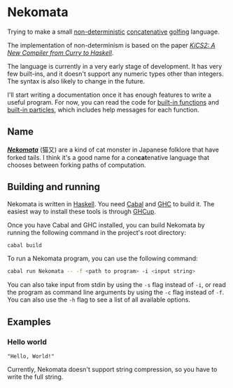 # Nekomata

Trying to make a small [non-deterministic](https://en.wikipedia.org/wiki/Nondeterministic_programming) [concatenative](https://en.wikipedia.org/wiki/Concatenative_programming_language) [golfing](https://en.wikipedia.org/wiki/Code_golf) language.

The implementation of non-determinism is based on the paper [*KiCS2: A New Compiler from Curry to Haskell*](https://www.informatik.uni-kiel.de/~mh/papers/WFLP11_KiCS2.pdf).

The language is currently in a very early stage of development. It has very few built-ins, and it doesn't support any numeric types other than integers. The syntax is also likely to change in the future.

I'll start writing a documentation once it has enough features to write a useful program. For now, you can read the code for [built-in functions](src/Nekomata/Builtin.hs) and [built-in particles](src/Nekomata/Particle.hs), which includes help messages for each function.

## Name

[***Nekomata***](https://en.wikipedia.org/wiki/Nekomata) (猫又) are a kind of cat monster in Japanese folklore that have forked tails. I think it's a good name for a con**cat**enative language that chooses between forking paths of computation.

## Building and running

Nekomata is written in [Haskell](https://www.haskell.org/). You need [Cabal](https://www.haskell.org/cabal/) and [GHC](https://www.haskell.org/ghc/) to build it. The easiest way to install these tools is through [GHCup](https://www.haskell.org/ghcup/).

Once you have Cabal and GHC installed, you can build Nekomata by running the following command in the project's root directory:

```bash
cabal build
```

To run a Nekomata program, you can use the following command:

```bash
cabal run Nekomata -- -f <path to program> -i <input string>
```

You can also take input from stdin by using the `-s` flag instead of `-i`, or read the program as command line arguments by using the `-c` flag instead of `-f`. You can also use the `-h` flag to see a list of all available options.

## Examples

### Hello world

```
"Hello, World!"
```

Currently, Nekomata doesn't support string compression, so you have to write the full string.

